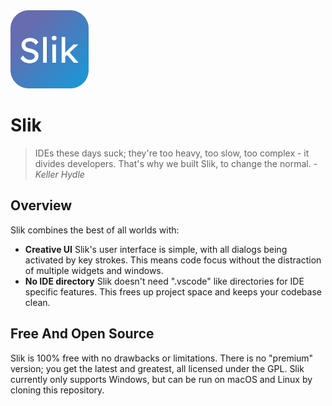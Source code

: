 <img src="resources/icons/slik_icon.svg" width="125">

# Slik
> IDEs these days suck; they're too heavy, too slow, too complex - it divides developers. That's why we built Slik, to change the normal.
_- Keller Hydle_

## Overview
Slik combines the best of all worlds with:

- **Creative UI** Slik's user interface is simple, with all dialogs being activated by key strokes. This means code focus without the distraction of multiple widgets and windows.
- **No IDE directory** Slik doesn't need ".vscode" like directories for IDE specific features. This frees up project space and keeps your codebase clean.

## Free And Open Source
Slik is 100% free with no drawbacks or limitations. There is no "premium" version; you get the latest and greatest, 
all licensed under the GPL. Slik currently only supports Windows, but can be run on macOS and Linux by cloning this 
repository.
